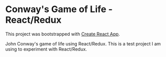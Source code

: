 # Conway's Game of Life - React/Redux

This project was bootstrapped with [Create React App](https://github.com/facebookincubator/create-react-app).

John Conway's game of life using React/Redux. This is a test project I am using to experiment with React/Redux.
